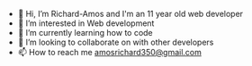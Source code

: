 - 👋 Hi, I’m Richard-Amos and I'm an 11 year old web developer
- 👀 I’m interested in Web development
- 🌱 I’m currently learning how to code
- 💞️ I’m looking to collaborate on with other developers
- 📫 How to reach me amosrichard350@gmail.com

<!---
Richard-Amos/Richard-Amos is a ✨ special ✨ repository because its `README.md` (this file) appears on your GitHub profile.
You can click the Preview link to take a look at your changes.
--->
